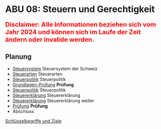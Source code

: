 # ABU 08: Steuern und Gerechtigkeit

<p style="font-size: 20px; color: red; font-weight: bold">
Disclaimer: Alle Informationen beziehen sich vom Jahr 2024 und können sich im Laufe der Zeit ändern oder invalide werden.
</p>

## Planung

- [Steuersystem](./Steuersystem/README.md) Steuersystem der Schweiz
- [Steuerarten](./Steuerarten/README.md) Steuerarten
- [Steuerpolitik]() Steuerpolitik
- [Grundlagen-Prüfung]() **Prüfung**
- [Steuerpolitik]() Steuerpolitik
- [Steuererklärung]() Steuererklärung
- [Steuererklärung]() Steuererklärung weiter
- [Prüfung]() **Prüfung**
- Abschluss

[Schlüsselbegriffe und Ziele](./Schlüsselbegriffe%20und%20Ziele.md)
